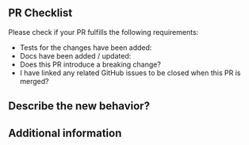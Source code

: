 ## PR Checklist

Please check if your PR fulfills the following requirements:

- Tests for the changes have been added: <!-- [Y/N] -->
- Docs have been added / updated: <!-- [Y/N] -->
- Does this PR introduce a breaking change? <!-- [Y/N] -->
- I have linked any related GitHub issues to be closed when this PR is merged? <!-- [Y/N] -->

## Describe the new behavior?
<!-- A clear and concise description of the changes, including an breaking changes (if applicable) -->

## Additional information
<!-- Add any other context about the change here. -->
